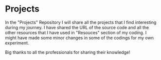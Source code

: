# Projects
In the "Projects" Repository I will share all the projects that I find interesting during my journey. 
I have shared the URL of the source code and all the other resources that I have used in "Resouces" section of my coding.
I might have made some minor changes in some of the codings for my own experiment.

Big thanks to all the professionals for sharing their knowledge!
